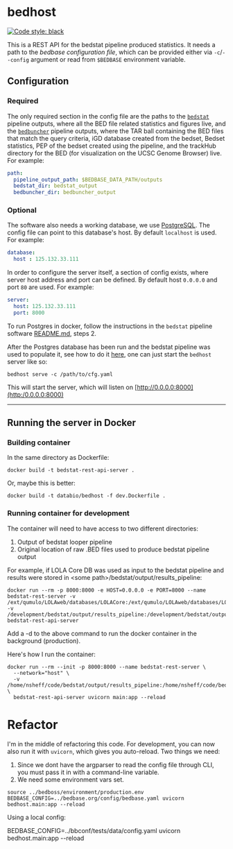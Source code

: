# bedhost
[![Code style: black](https://img.shields.io/badge/code%20style-black-000000.svg)](https://github.com/psf/black)


This is a REST API for the bedstat pipeline produced statistics.
It needs a path to the *bedbase configuration file*, which can be provided either via `-c`/`--config` argument or read from `$BEDBASE` environment variable. 
## Configuration

### Required

The only required section in the config file are the paths to the [`bedstat`](https://github.com/databio/bedstat) pipeline outputs, where all the BED file related statistics and figures live, and the [`bedbuncher`](https://github.com/databio/bedbuncher) pipeline outputs, where the TAR ball containing the BED files that match the query criteria, iGD database created from the bedset, Bedset statistics, PEP of the bedset created using the pipeline, and the trackHub directory for the BED (for visualization on the UCSC Genome Browser) live.
For example:

```yaml
path:
  pipeline_output_path: $BEDBASE_DATA_PATH/outputs
  bedstat_dir: bedstat_output
  bedbuncher_dir: bedbuncher_output
```
### Optional

The software also needs a working database, we use [PostgreSQL](https://www.postgresql.org/). The config file can point to this database's host. By default `localhost` is used.
For example:

```yaml
database:
  host : 125.132.33.111
```

In order to configure the server itself, a section of config exists, where server host address and port can be defined. By default host `0.0.0.0` and port `80` are used.
For example:

```yaml
server:
  host: 125.132.33.111
  port: 8000
```

To run Postgres in docker, follow the instructions in the `bedstat` pipeline software [README.md](https://github.com/databio/bedstat/tree/trackHub#2-run-postgresql), steps 2.

After the Postgres database has been run and the bedstat pipeline was used to populate it, see how to do it [here](https://github.com/databio/bedstat/tree/trackHub#3-run-the-bedstat-pipeline-on-the-pep), one can just start the `bedhost` server like so:

```
bedhost serve -c /path/to/cfg.yaml
```

This will start the server, which will listen on [http://0.0.0.0:8000](http:/0.0.0.0:8000)

---

## Running the server in Docker

### Building container

In the same directory as Dockerfile:

```
docker build -t bedstat-rest-api-server .
```

Or, maybe this is better:

```
docker build -t databio/bedhost -f dev.Dockerfile .
```


### Running container for development

The container will need to have access to two different directories:

1. Output of bedstat looper pipeline
2. Original location of raw .BED files used to produce bedstat pipeline output

For example, if LOLA Core DB was used as input to the bedstat pipeline and results were stored in \<some path\>/bedstat/output/results_pipeline:

```
docker run --rm -p 8000:8000 -e HOST=0.0.0.0 -e PORT=8000 --name bedstat-rest-server -v /ext/qumulo/LOLAweb/databases/LOLACore:/ext/qumulo/LOLAweb/databases/LOLACore -v /development/bedstat/output/results_pipeline:/development/bedstat/output/results_pipeline bedstat-rest-api-server
```

Add a -d to the above command to run the docker container in the background (production).

Here's how I run the container:

```
docker run --rm --init -p 8000:8000 --name bedstat-rest-server \
  --network="host" \
  -v /home/nsheff/code/bedstat/output/results_pipeline:/home/nsheff/code/bedstat/output/results_pipeline \
  bedstat-rest-api-server uvicorn main:app --reload
```


# Refactor

I'm in the middle of refactoring this code.
For development, you can now also run it with `uvicorn`, which gives you auto-reload. Two things we need:

1. Since we dont have the argparser to read the config file through CLI, you must pass it in with a command-line variable.
2. We need some environment vars set.

```
source ../bedboss/environment/production.env
BEDBASE_CONFIG=../bedbase.org/config/bedbase.yaml uvicorn bedhost.main:app --reload
```

Using a local config:

BEDBASE_CONFIG=../bbconf/tests/data/config.yaml uvicorn bedhost.main:app --reload

